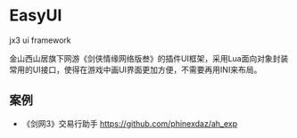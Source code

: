 # EasyUI
jx3 ui framework

金山西山居旗下网游《剑侠情缘网络版叁》的插件UI框架，采用Lua面向对象封装常用的UI接口，使得在游戏中画UI界面更加方便，不需要再用INI来布局。

## 案例
- 《剑网3》交易行助手 https://github.com/phinexdaz/ah_exp
